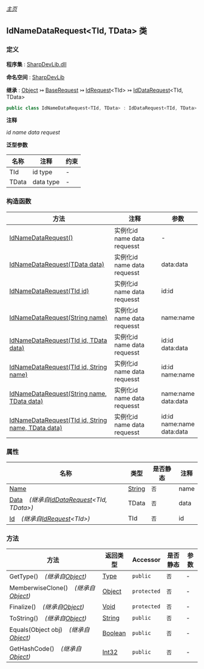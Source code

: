 ###### [主页](./Index.md "主页")

## IdNameDataRequest\<TId, TData\> 类

### 定义

**程序集** : [SharpDevLib.dll](./SharpDevLib.assembly.md "SharpDevLib.dll")

**命名空间** : [SharpDevLib](./SharpDevLib.namespace.md "SharpDevLib")

**继承** : [Object](https://learn.microsoft.com/en-us/dotnet/api/system.object "Object") ↣ [BaseRequest](./SharpDevLib.BaseRequest.md "BaseRequest") ↣ [IdRequest](./SharpDevLib.IdRequest.1.md "IdRequest")\<TId\> ↣ [IdDataRequest](./SharpDevLib.IdDataRequest.2.md "IdDataRequest")\<TId, TData\>

``` csharp
public class IdNameDataRequest<TId, TData> : IdDataRequest<TId, TData>
```

**注释**

*id name data request*


**泛型参数**

|名称|注释|约束|
|---|---|---|
|TId|id type|-|
|TData|data type|-|




### 构造函数

|方法|注释|参数|
|---|---|---|
|[IdNameDataRequest()](./SharpDevLib.IdNameDataRequest.2.ctor.IdNameDataRequest.md "IdNameDataRequest()")|实例化id name data requesst|-|
|[IdNameDataRequest(TData data)](./SharpDevLib.IdNameDataRequest.2.ctor.IdNameDataRequest.TData.md "IdNameDataRequest(TData data)")|实例化id name data requesst|data:data|
|[IdNameDataRequest(TId id)](./SharpDevLib.IdNameDataRequest.2.ctor.IdNameDataRequest.TId.md "IdNameDataRequest(TId id)")|实例化id name data requesst|id:id|
|[IdNameDataRequest(String name)](./SharpDevLib.IdNameDataRequest.2.ctor.IdNameDataRequest.String.md "IdNameDataRequest(String name)")|实例化id name data requesst|name:name|
|[IdNameDataRequest(TId id, TData data)](./SharpDevLib.IdNameDataRequest.2.ctor.IdNameDataRequest.TId.TData.md "IdNameDataRequest(TId id, TData data)")|实例化id name data requesst|id:id<br>data:data|
|[IdNameDataRequest(TId id, String name)](./SharpDevLib.IdNameDataRequest.2.ctor.IdNameDataRequest.TId.String.md "IdNameDataRequest(TId id, String name)")|实例化id name data requesst|id:id<br>name:name|
|[IdNameDataRequest(String name, TData data)](./SharpDevLib.IdNameDataRequest.2.ctor.IdNameDataRequest.String.TData.md "IdNameDataRequest(String name, TData data)")|实例化id name data requesst|name:name<br>data:data|
|[IdNameDataRequest(TId id, String name, TData data)](./SharpDevLib.IdNameDataRequest.2.ctor.IdNameDataRequest.TId.String.TData.md "IdNameDataRequest(TId id, String name, TData data)")|实例化id name data requesst|id:id<br>name:name<br>data:data|


### 属性

|名称|类型|是否静态|注释|
|---|---|---|---|
|[Name](./SharpDevLib.IdNameDataRequest.2.Name.md "Name")|[String](https://learn.microsoft.com/en-us/dotnet/api/system.string "String")|`否`|name|
|[Data](./SharpDevLib.IdDataRequest.2.Data.md "Data")&nbsp;&nbsp;&nbsp;&nbsp;*(继承自[IdDataRequest](./SharpDevLib.IdDataRequest.2.md "IdDataRequest")\<TId, TData\>)*|TData|`否`|data|
|[Id](./SharpDevLib.IdRequest.1.Id.md "Id")&nbsp;&nbsp;&nbsp;&nbsp;*(继承自[IdRequest](./SharpDevLib.IdRequest.1.md "IdRequest")\<TId\>)*|TId|`否`|id|


### 方法

|方法|返回类型|Accessor|是否静态|参数|
|---|---|---|---|---|
|GetType()&nbsp;&nbsp;&nbsp;&nbsp;*(继承自[Object](https://learn.microsoft.com/en-us/dotnet/api/system.object "Object"))*|[Type](https://learn.microsoft.com/en-us/dotnet/api/system.type "Type")|`public`|`否`|-|
|MemberwiseClone()&nbsp;&nbsp;&nbsp;&nbsp;*(继承自[Object](https://learn.microsoft.com/en-us/dotnet/api/system.object "Object"))*|[Object](https://learn.microsoft.com/en-us/dotnet/api/system.object "Object")|`protected`|`否`|-|
|Finalize()&nbsp;&nbsp;&nbsp;&nbsp;*(继承自[Object](https://learn.microsoft.com/en-us/dotnet/api/system.object "Object"))*|[Void](https://learn.microsoft.com/en-us/dotnet/api/system.void "Void")|`protected`|`否`|-|
|ToString()&nbsp;&nbsp;&nbsp;&nbsp;*(继承自[Object](https://learn.microsoft.com/en-us/dotnet/api/system.object "Object"))*|[String](https://learn.microsoft.com/en-us/dotnet/api/system.string "String")|`public`|`否`|-|
|Equals(Object obj)&nbsp;&nbsp;&nbsp;&nbsp;*(继承自[Object](https://learn.microsoft.com/en-us/dotnet/api/system.object "Object"))*|[Boolean](https://learn.microsoft.com/en-us/dotnet/api/system.boolean "Boolean")|`public`|`否`|-|
|GetHashCode()&nbsp;&nbsp;&nbsp;&nbsp;*(继承自[Object](https://learn.microsoft.com/en-us/dotnet/api/system.object "Object"))*|[Int32](https://learn.microsoft.com/en-us/dotnet/api/system.int32 "Int32")|`public`|`否`|-|



